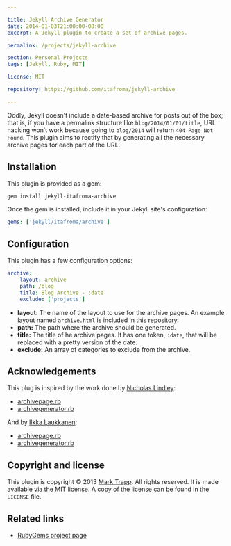 ```yaml
---

title: Jekyll Archive Generator
date: 2014-01-03T21:00:00-08:00
excerpt: A Jekyll plugin to create a set of archive pages.

permalink: /projects/jekyll-archive

section: Personal Projects
tags: [Jekyll, Ruby, MIT]

license: MIT

repository: https://github.com/itafroma/jekyll-archive

---
```

Oddly, Jekyll doesn't include a date-based archive for posts out of the box; that
is, if you have a permalink structure like
`blog/2014/01/01/title`, URL hacking won’t work because going to `blog/2014`
will return `404 Page Not Found`. This plugin aims to rectify that by generating
all the necessary archive pages for each part of the URL.

## Installation

This plugin is provided as a gem:

```sh
gem install jekyll-itafroma-archive
```

Once the gem is installed, include it in your Jekyll site's configuration:

```yaml
gems: ['jekyll/itafroma/archive']
```

## Configuration

This plugin has a few configuration options:

```yaml
archive:
    layout: archive
    path: /blog
    title: Blog Archive - :date
    exclude: ['projects']
```

* **layout**: The name of the layout to use for the archive pages. An example
  layout named `archive.html` is included in this repository.
* **path:** The path where the archive should be generated.
* **title:** The title of he archive pages. It has one token, `:date`, that will
  be replaced with a pretty version of the date.
* **exclude:** An array of categories to exclude from the archive.

## Acknowledgements

This plug is inspired by the work done by [Nicholas Lindley][1]:

* [archivepage.rb][2]
* [archivegenerator.rb][3]

And by [Ilkka Laukkanen][4]:

* [archivepage.rb][5]
* [archivegenerator.rb][6]

## Copyright and license

This plugin is copyright © 2013 [Mark Trapp][7]. All rights reserved. It is made
available via the MIT license. A copy of the license can be found in the
`LICENSE` file.

## Related links

* [RubyGems project page][9]

[1]: http://www.thisoneplace.com "Nicholas Lindley’s website"
[2]: https://gist.github.com/nlindley/6409441 "Nicholas Lindley’s archivegenerator.rb"
[3]: https://gist.github.com/nlindley/6409459 "Nicholas Lindley’s archivepage.rb"
[4]: http://ilkka.github.io "Ilkka Laukkanen’s website"
[5]: https://gist.github.com/ilkka/707909 "Ilkka Laukkanen’s archivegenerator.rb"
[6]: https://gist.github.com/ilkka/707020 "Ilkka Laukkanen’s archivepage.rb"
[7]: http://marktrapp.com "Mark Trapp’s website"
[8]: http://marktrapp.com/projects/jekyll-archive "jekyll-archive project page"
[9]: https://rubygems.org/gems/jekyll-itafroma-archive "RubyGems project page"

